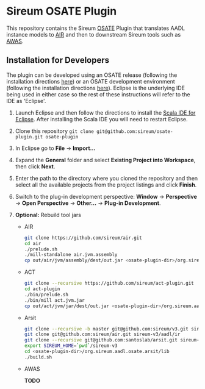 # Sireum OSATE Plugin

This repository contains the Sireum [OSATE](http://osate.org) Plugin that translates AADL instance
models to [AIR](https://github.com/sireum/air) and then to downstream Sireum tools such as [AWAS](https://github.com/sireum/v3-awas).

## Installation for Developers 

The plugin can be developed using an OSATE release (following the installation
directions [here](http://osate.org/download-and-install.html)) or an OSATE
development environment (following the installation directions
[here](http://osate.org/setup-development.html)).  Eclipse is the underlying IDE
being used in either case so the rest of these instructions will refer to the
IDE as 'Eclipse'.

1. Launch Eclipse and then follow the directions to install the [Scala IDE for
   Eclipse](http://scala-ide.org).  After installing the Scala IDE you will need to
   restart Eclipse.

2. Clone this repository ``git clone git@github.com:sireum/osate-plugin.git osate-plugin``

3. In Eclipse go to __File__ -> __Import...__  

4. Expand the __General__ folder and select __Existing Project into Workspace__, then click 
   __Next__.

5. Enter the path to the directory where you cloned the repository and then select all the 
   available projects from the project listings and click __Finish__.

6. Switch to the plug-in development perspective: __Window__ -> __Perspective__ -> 
   __Open Perspective__ -> __Other...__ -> __Plug-in Development__.

7. __Optional:__ Rebuild tool jars

   * AIR
     
     ```bash
     git clone https://github.com/sireum/air.git
     cd air
     ./prelude.sh
     ./mill-standalone air.jvm.assembly
     cp out/air/jvm/assembly/dest/out.jar <osate-plugin-dir>/org.sireum.aadl.osate.air/air.jar
     ```

   * ACT
   
     ```bash
     git clone --recursive https://github.com/sireum/act-plugin.git
     cd act-plugin
     ./bin/prelude.sh
     ./bin/mill act.jvm.jar
     cp out/act/jvm/jar/dest/out.jar <osate-plugin-dir>/org.sireum.aadl.osate.act/lib/act.jar
     ```
     
   * Arsit
   
     ```bash
     git clone --recursive -b master git@github.com:sireum/v3.git sireum-v3
     git clone git@github.com:sireum/air.git sireum-v3/aadl/ir
     git clone --recursive git@github.com:santoslab/arsit.git sireum-v3/aadl/arsit
     export SIREUM_HOME=`pwd`/sireum-v3
     cd <osate-plugin-dir>/org.sireum.aadl.osate.arsit/lib
     ./build.sh
     ```
     
   * AWAS
   
     __TODO__
